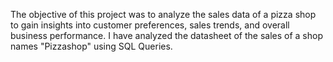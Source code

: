 The objective of this project was to analyze the sales data of a pizza shop to gain insights into customer preferences, sales trends, and overall business performance. I have analyzed the datasheet of the sales of a shop names "Pizzashop" using SQL Queries.
